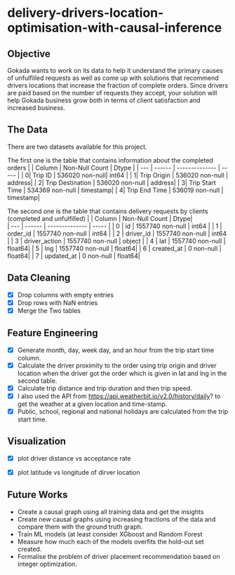 # delivery-drivers-location-optimisation-with-causal-inference

## Objective
Gokada wants to work on its data to help it understand the primary causes of unfulfilled requests as well as come up with solutions that recommend drivers locations that increase the fraction of complete orders. Since drivers are paid based on the number of requests they accept, your solution will help Gokada business grow both in terms of client satisfaction and increased business.

## The Data
There are two datasets available for this project.


The first one is the table that contains information about the completed orders
|   |  Column      |       Non-Null Count  |  Dtype | 
| --- |  ------          |   -------------- |   ----- | 
|  0|    Trip ID          |  536020 non-null|   int64 | 
|  1|    Trip Origin      |  536020 non-null  | address| 
|  2|    Trip Destination |  536020 non-null  | address| 
|  3|    Trip Start Time  |  534369 non-null  | timestamp| 
|  4|    Trip End Time    |  536019 non-null  | timestamp| 

The second one is the table that contains delivery requests by clients (completed and unfulfilled) 
| | Column   |       Non-Null Count |    Dtype|   
| --- |  ------      |    -------------- |    -----  | 
|  0  |  id         |     1557740 non-null |  int64  | 
|  1  |  order_id      |  1557740 non-null |  int64  | 
|  2   | driver_id     |  1557740 non-null |  int64  | 
|  3   | driver_action |  1557740 non-null |  object | 
|  4   | lat           |  1557740 non-null |  float64| 
|  5   | lng           |  1557740 non-null |  float64| 
|  6   | created_at    |  0 non-null       |  float64| 
|  7   | updated_at    |  0 non-null       |  float64| 


## Data Cleaning
- [x] Drop columns with empty entries
- [x] Drop rows with NaN entries
- [x] Merge the Two tables

## Feature Engineering
- [x] Generate month, day, week day, and an hour from the trip start time column.
- [x] Calculate the driver proximity to the order using trip origin and driver location when the
driver got the order which is given in lat and lng in the second table. 
- [x] Calculate trip distance and trip duration and then trip speed.
- [x] I also used the API from https://api.weatherbit.io/v2.0/history/daily? to get the weather
at a given location and time-stamp.
- [x] Public, school, regional and national holidays are calculated
from the trip start time.

## Visualization

- [x] plot driver distance vs acceptance rate
- [x] plot latitude vs longitude of dirver location 


## Future Works
- Create a causal graph using all training data and get the insights 
- Create new causal graphs using increasing fractions of the data and compare them with the ground truth graph.
- Train ML models (at least consider XGboost and Random Forest
- Measure how much each of the models overfits the hold-out set created.
- Formalise the problem of driver placement recommendation based on integer optimization.
